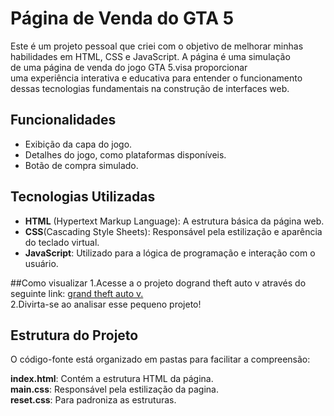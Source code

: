 # Página de Venda do GTA 5

Este é um projeto pessoal que criei com o objetivo de melhorar minhas<br> habilidades em HTML, CSS e JavaScript. A página é uma simulação<br> de uma página de venda do jogo GTA 5.visa proporcionar<br> uma experiência interativa e educativa para entender o funcionamento <br>dessas tecnologias fundamentais na construção de interfaces web.

## Funcionalidades

- Exibição da capa do jogo.
- Detalhes do jogo, como plataformas disponíveis.
- Botão de compra simulado.

## Tecnologias Utilizadas

- **HTML** (Hypertext Markup Language): A estrutura básica da página web.
 - **CSS**(Cascading Style Sheets): Responsável pela estilização e aparência do teclado virtual.
- **JavaScript**: Utilizado para a lógica de programação e interação com o usuário.

##Como visualizar 
1.Acesse a o projeto dogrand theft auto v através do seguinte link: [grand theft auto v.](https://victorlpsrd.github.io/copia_do_gta5/)<br>
2.Divirta-se ao analisar esse pequeno projeto!

## Estrutura do Projeto
O código-fonte está organizado em pastas para facilitar a compreensão:

**index.html**: Contém a estrutura HTML da página.<br>
**main.css**: Responsável pela estilização da pagina.<br>
**reset.css**: Para padroniza as estruturas.<br>
